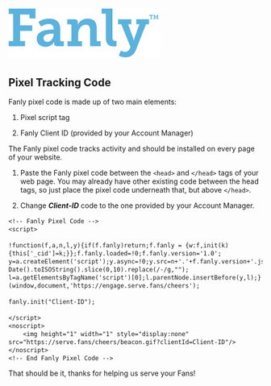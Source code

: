 # ![Alt](fanly-word-blue.png "Fanly") #
## Pixel Tracking Code ##



Fanly pixel code is made up of two main elements:

1. Pixel script tag

2. Fanly Client ID (provided by your Account Manager)

The Fanly pixel code tracks activity and should be installed on every page of your website.

1. Paste the Fanly pixel code between the `<head>` and `</head>` tags of your web page. You may already have other existing code between the head tags, so just place the pixel code underneath that, but above `</head>`.

2. Change **_Client-ID_** code to the one provided by your Account Manager.


~~~~
<!-- Fanly Pixel Code -->
<script>

!function(f,a,n,l,y){if(f.fanly)return;f.fanly = {w:f,init(k){this['_cid']=k;}};f.fanly.loaded=!0;f.fanly.version='1.0';
y=a.createElement('script');y.async=!0;y.src=n+'.'+f.fanly.version+'.js?'+new Date().toISOString().slice(0,10).replace(/-/g,"");
l=a.getElementsByTagName('script')[0];l.parentNode.insertBefore(y,l);}(window,document,'https://engage.serve.fans/cheers');

fanly.init("Client-ID"); 

</script>
<noscript>
    <img height="1" width="1" style="display:none" src="https://serve.fans/cheers/beacon.gif?clientId=Client-ID"/>
</noscript>
<!-- End Fanly Pixel Code -->
~~~~


That should be it, thanks for helping us serve your Fans!



